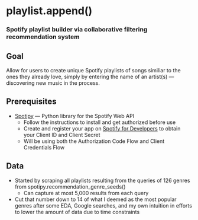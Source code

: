 # playlist.append()
### Spotify playlist builder via collaborative filtering recommendation system

## Goal
Allow for users to create unique Spotify playlists of songs similiar to the ones they already love, simply by entering the name of an artist(s) — discovering new music in the process.

## Prerequisites
* [Spotipy](https://spotipy.readthedocs.io/en/2.9.0/ "Spotipy") — Python library for the Spotify Web API
  * Follow the instructions to install and get authorized before use
  * Create and register your app on [Spotify for Developers](https://developer.spotify.com/dashboard/ "Spotify for Developers") to obtain     your Client ID and Client Secret
  * Will be using both the Authorization Code Flow and Client Credentials Flow

## Data
* Started by scraping all playlists resulting from the queries of 126 genres from spotipy.recommendation_genre_seeds()
  * Can capture at most 5,000 results from each query
* Cut that number down to 14 of what I deemed as the most popular genres after some EDA, Google searches, and my own intuition in efforts to lower the amount of data due to time constraints
